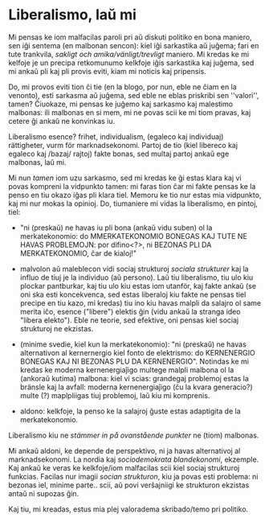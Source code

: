 <!-- 
# Kial vi kredeble/verŝajne ne estas moral-relativisma

# Kial la EU aĉas/malbonas

* odemokratiskt, EUP kan endast stoppa lagar, ej stifta.

* korrupt/större enheter större risk för korruption/sydeuropa helt enkelt inte lika låg grad av korruption som norden (ganska unika på det sättet). avsaknaden av offentlig debatt, på grund av avsaknad av gemensamt språk, gör full demokrati ej möjligt sålänge det ser ut på det sättet – vilket det lär fortsätta göra. vet ej om jag borde skriva här eller under den första punkten [ej kommentar, brödtext].

* lagar. emellertid allmänt överskattad punkt, och det förekommer också att EU stiftar goda lagar, alltså blir detta argument inte så starkt. De andra är klart mycket tyngre, och mycket mer genomgående problematiska. [och kanske före?:] får inte förbjuda vilka gifter vi vill (för EU ser som handelshinder?), danmark får inte förbjuda aluminiumpantburkar/pantburkar ĉar estas handelshinder/ro (laŭ mia scio, la kialo för att förbjuda estis ke aluminium estas multe malpli miljövänligt, kostar massa energi att tillverka). -->

# Liberalismo, laŭ mi

Mi pensas ke iom malfacilas paroli pri aŭ diskuti politiko en bona maniero, sen iĝi sentema (en malbonan sencon): kiel iĝi sarkastika aŭ juĝema; fari en tute trankvila, *sakligt och amika/vänligt/trevligt* maniero. Mi kredas ke mi kelfoje je un precipa retkomunumo kelkfoje iĝis sarkastika kaj juĝema, sed mi ankaŭ pli kaj pli provis eviti, kiam mi noticis kaj pripensis.

Do, mi provos eviti tion ĉi tie (en la blogo, por nun, eble ne ĉiam en la venonto), esti sarkasma aŭ juĝema, sed eble ne eblas priskribi sen ''valori'', tamen? Ĉiuokaze, mi pensas ke juĝemo kaj sarkasmo kaj malestimo malbonas: ili malbonas en si mem, mi ne povas scii ke mi tiom pravas, kaj cetere ĝi ankaŭ ne konvinkas iu.

Liberalismo esence? frihet, individualism, (egaleco kaj individuaj) rättigheter, vurm för marknadsekonomi. Partoj de tio (kiel libereco kaj egaleco kaj /bazaj/ rajtoj) fakte bonas, sed multaj partoj ankaŭ ege malbonas, laŭ mi.

Mi nun *tamen* iom uzu sarkasmo, sed mi kredas ke ĝi estas klara kaj vi povas kompreni la vidpunkto tamen: mi faras tion ĉar mi fakte pensas ke la penso en tiu okazo iĝas pli klara tiel. Memoru ke tio nur estas mia vidpunkto, kaj mi nur mokas la opinioj. Do, tiumaniere mi vidas la liberalismo, en pintoj, tiel:

* "ni (preskaŭ) ne havas iu pli bona (ankaŭ vidu suben) ol la merkatekonomio: do MMERKATEKONOMIO BONEGAS KAJ TUTE NE HAVAS PROBLEMOJN: por difino<?>, ni BEZONAS PLI DA MERKATEKONOMIO, ĉar de kialoj!"

* malvolon aŭ maleblecon vidi sociaj strukturoj *sociala strukturer* kaj la influo de tiuj je la individuo (aŭ persono). Laŭ tiu liberalismo, tiu ulo kiu plockar pantburkar, kaj tiu ulo kiu estas iom utanför, kaj fakte ankaŭ (se oni ska esti koncekvenca, sed estas liberaloj kiu fakte ne pensas tiel precipe en tiu kazo, mi kredas) tiu ino kiu havas malpli da salajro ol same merita iĉo, esence ("libere") elektis ĝin (vidu ankaŭ la stranga ideo "libera elekto"). Eble ne teorie, sed efektive, oni pensas kiel sociaj strukturoj ne ekzistas.

* (minime svedie, kiel kun la merkatekonomio): "ni (preskaŭ) ne havas alternativon al kernernergio kiel fonto de elektrismo: do KERNENERGIO BONEGAS KAJ NI BEZONAS PLU DA KERNENERGIO". Notindas ke mi kredas ke moderna kernenergiaĵigo multege malpli malbona ol la (ankoraŭ kutima) malbona: kiel vi scias: grandegaj problemoj estas la bränsle kaj la avfall: moderna kernenergiaĵigo (ĉu la kvara generacio?) multe (?) maplpliigas tiuj problemoj, laŭ kiu mi komprenis.

* aldono: kelkfoje, la penso ke la salajroj ĝuste estas adaptigita de la merkatekonomio.

Liberalismo kiu ne *stämmer in på ovanstående punkter* ne (tiom) malbonas.

Mi ankaŭ aldoni, ke depende de perspektivo, ni ja havas alternativoj al marknadsekonomi. La nordia kaj *sociodemokrata blandekonomi*, ekzemple. Kaj ankaŭ ke veras ke kelkfoje/iom malfacilas scii kiel sociaj strukturoj funkcias. Facilas nur imagii *socian strukturon*, kiu ja povas esti problema: ni bezonas iel, minime parte.. scii, aŭ povi verŝajniigi ke strukturon ekzistas antaŭ ni supozas ĝin.

Kaj tiu, mi kreadas, estus mia plej valoradema skribado/temo pri politiko. <!-- konservatismo povas havi stultegaj/aĉaj ståndpukter/vidpunktoj, sed ne tiom.. luriga kiel liberalismo, för..fulla.. förledande? upprör mig inte lika mkt. -->
